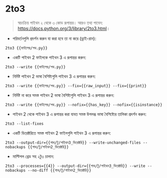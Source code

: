 # 2to3

> স্বয়ংক্রিয় পাইথন ২ থেকে ৩ কোড রূপান্তর।
> আরও তথ্য পাবেন: <https://docs.python.org/3/library/2to3.html>।

- পরিবর্তনগুলি প্রদর্শন করুন যা করা হবে তা না করে (ড্রাই-রান):

`2to3 {{ফাইলের/পথ.py}}`

- একটি পাইথন 2 ফাইলকে পাইথন 3 এ রূপান্তর করুন:

`2to3 --write {{ফাইলের/পথ.py}}`

- নির্দিষ্ট পাইথন 2 ভাষা বৈশিষ্ট্যগুলি পাইথন 3 এ রূপান্তর করুন:

`2to3 --write {{ফাইলের/পথ.py}} --fix={{raw_input}} --fix={{print}}`

- নির্দিষ্ট না করে সমস্ত পাইথন 2 ভাষা বৈশিষ্ট্যগুলি পাইথন 3 এ রূপান্তর করুন:

`2to3 --write {{ফাইলের/পথ.py}} --nofix={{has_key}} --nofix={{isinstance}}`

- পাইথন 2 থেকে পাইথন 3 এ রূপান্তর করা যাবত সমস্ত উপলব্ধ ভাষা বৈশিষ্ট্যের তালিকা প্রদর্শন করুন:

`2to3 --list-fixes`

- একটি ডিরেক্টরিতে সমস্ত পাইথন 2 ফাইলগুলি পাইথন 3 এ রূপান্তর করুন:

`2to3 --output-dir={{পাথ/টু/পাইথন3_ডিরেক্টরি}} --write-unchanged-files --nobackups {{পাথ/টু/পাইথন2_ডিরেক্টরি}}`

- মাল্টিপল থ্রেড সহ ২টু৩ চালান:

`2to3 --processes={{4}} --output-dir={{পাথ/টু/পাইথন3_ডিরেক্টরি}} --write --nobackups --no-diff {{পাথ/টু/পাইথন2_ডিরেক্টরি}}`
